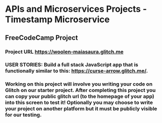 # APIs and Microservices Projects - Timestamp Microservice

## FreeCodeCamp Project 

### Project URL https://woolen-maiasaura.glitch.me

### USER STORIES: Build a full stack JavaScript app that is functionally similar to this: https://curse-arrow.glitch.me/.

### Working on this project will involve you writing your code on Glitch on our starter project. After completing this project you can copy your public glitch url (to the homepage of your app) into this screen to test it! Optionally you may choose to write your project on another platform but it must be publicly visible for our testing.